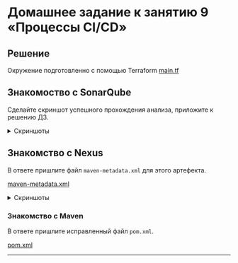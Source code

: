 # Домашнее задание к занятию 9 «Процессы CI/CD»

## Решение

Окружение подготовленно с помощью Terraform [main.tf](main.tf)

## Знакомоство с SonarQube

 Сделайте скриншот успешного прохождения анализа, приложите к решению ДЗ.
<details>
 <summary>Скриншоты</summary>

![2023-08-13 18.13.38 158.160.96.202 351eda965634.png](2023-08-13%2018.13.38%20158.160.96.202%20351eda965634.png)
![2023-08-13 18.16.06 158.160.96.202 613d83508f04.png](2023-08-13%2018.16.06%20158.160.96.202%20613d83508f04.png)
</details>


## Знакомство с Nexus


В ответе пришлите файл `maven-metadata.xml` для этого артефекта.

[maven-metadata.xml](maven-metadata.xml)
<details>
 <summary>Скриншоты</summary>

![2023-08-14 02.03.52 158.160.40.137 fae881bc46df.png](2023-08-14%2002.03.52%20158.160.40.137%20fae881bc46df.png)
</details>

### Знакомство с Maven

 В ответе пришлите исправленный файл `pom.xml`.

[pom.xml](mvn%2Fpom.xml)

---
